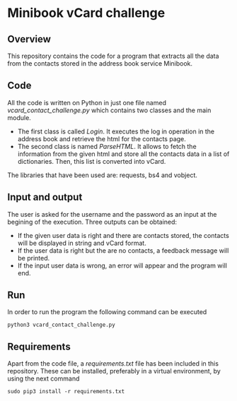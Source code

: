 # Minibook vCard challenge

## Overview
This repository contains the code for a program that extracts all the data from the contacts stored in the address book service Minibook.

## Code
All the code is written on Python in just one file named _vcard_contact_challenge.py_ which contains two classes and the main module.
- The first class is called _Login_. It executes the log in operation in the address book and retrieve the html for the contacts page. 
- The second class is named _ParseHTML_. It allows to fetch the information from the given html and store all the contacts data in a list of dictionaries. Then, this list is converted into vCard.

The libraries that have been used are: requests, bs4 and vobject.

## Input and output
The user is asked for the username and the password as an input at the begining of the execution. Three outputs can be obtained:
- If the given user data is right and there are contacts stored, the contacts will be displayed in string and vCard format.
- If the user data is right but the are no contacts, a feedback message will be printed.
- If the input user data is wrong, an error will appear and the program will end.

## Run
In order to run the program the following command can be executed 
```
python3 vcard_contact_challenge.py
```

## Requirements
Apart from the code file, a _requirements.txt_ file has been included in this repository. These can be installed, preferably in a virtual environment, by using the next command
```
sudo pip3 install -r requirements.txt
